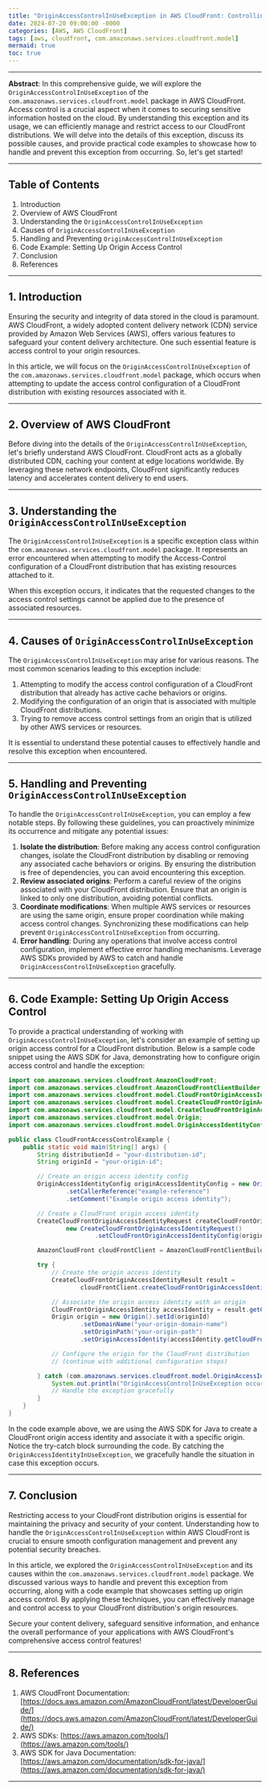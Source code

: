 ```yaml
---
title: "OriginAccessControlInUseException in AWS CloudFront: Controlling Access to Your Origins"
date: 2024-07-20 09:00:00 -0000
categories: [AWS, AWS CloudFront]
tags: [aws, cloudfront, com.amazonaws.services.cloudfront.model]
mermaid: true
toc: true
---
```



---

**Abstract**: In this comprehensive guide, we will explore the `OriginAccessControlInUseException` of the `com.amazonaws.services.cloudfront.model` package in AWS CloudFront. Access control is a crucial aspect when it comes to securing sensitive information hosted on the cloud. By understanding this exception and its usage, we can efficiently manage and restrict access to our CloudFront distributions. We will delve into the details of this exception, discuss its possible causes, and provide practical code examples to showcase how to handle and prevent this exception from occurring. So, let's get started!

---

## Table of Contents

1. Introduction
2. Overview of AWS CloudFront
3. Understanding the `OriginAccessControlInUseException`
4. Causes of `OriginAccessControlInUseException`
5. Handling and Preventing `OriginAccessControlInUseException`
6. Code Example: Setting Up Origin Access Control
7. Conclusion
8. References

---

## 1. Introduction

Ensuring the security and integrity of data stored in the cloud is paramount. AWS CloudFront, a widely adopted content delivery network (CDN) service provided by Amazon Web Services (AWS), offers various features to safeguard your content delivery architecture. One such essential feature is access control to your origin resources. 

In this article, we will focus on the `OriginAccessControlInUseException` of the `com.amazonaws.services.cloudfront.model` package, which occurs when attempting to update the access control configuration of a CloudFront distribution with existing resources associated with it.

---

## 2. Overview of AWS CloudFront

Before diving into the details of the `OriginAccessControlInUseException`, let's briefly understand AWS CloudFront. CloudFront acts as a globally distributed CDN, caching your content at edge locations worldwide. By leveraging these network endpoints, CloudFront significantly reduces latency and accelerates content delivery to end users.

---

## 3. Understanding the `OriginAccessControlInUseException`

The `OriginAccessControlInUseException` is a specific exception class within the `com.amazonaws.services.cloudfront.model` package. It represents an error encountered when attempting to modify the Access-Control configuration of a CloudFront distribution that has existing resources attached to it. 

When this exception occurs, it indicates that the requested changes to the access control settings cannot be applied due to the presence of associated resources. 

---

## 4. Causes of `OriginAccessControlInUseException`

The `OriginAccessControlInUseException` may arise for various reasons. The most common scenarios leading to this exception include:

1. Attempting to modify the access control configuration of a CloudFront distribution that already has active cache behaviors or origins.
2. Modifying the configuration of an origin that is associated with multiple CloudFront distributions.
3. Trying to remove access control settings from an origin that is utilized by other AWS services or resources.

It is essential to understand these potential causes to effectively handle and resolve this exception when encountered.

---

## 5. Handling and Preventing `OriginAccessControlInUseException`

To handle the `OriginAccessControlInUseException`, you can employ a few notable steps. By following these guidelines, you can proactively minimize its occurrence and mitigate any potential issues:

1. **Isolate the distribution**: Before making any access control configuration changes, isolate the CloudFront distribution by disabling or removing any associated cache behaviors or origins. By ensuring the distribution is free of dependencies, you can avoid encountering this exception.
2. **Review associated origins**: Perform a careful review of the origins associated with your CloudFront distribution. Ensure that an origin is linked to only one distribution, avoiding potential conflicts.
3. **Coordinate modifications**: When multiple AWS services or resources are using the same origin, ensure proper coordination while making access control changes. Synchronizing these modifications can help prevent `OriginAccessControlInUseException` from occurring.
4. **Error handling**: During any operations that involve access control configuration, implement effective error handling mechanisms. Leverage AWS SDKs provided by AWS to catch and handle `OriginAccessControlInUseException` gracefully.

---

## 6. Code Example: Setting Up Origin Access Control

To provide a practical understanding of working with `OriginAccessControlInUseException`, let's consider an example of setting up origin access control for a CloudFront distribution. Below is a sample code snippet using the AWS SDK for Java, demonstrating how to configure origin access control and handle the exception:

```java
import com.amazonaws.services.cloudfront.AmazonCloudFront;
import com.amazonaws.services.cloudfront.AmazonCloudFrontClientBuilder;
import com.amazonaws.services.cloudfront.model.CloudFrontOriginAccessIdentity;
import com.amazonaws.services.cloudfront.model.CreateCloudFrontOriginAccessIdentityRequest;
import com.amazonaws.services.cloudfront.model.CreateCloudFrontOriginAccessIdentityResult;
import com.amazonaws.services.cloudfront.model.Origin;
import com.amazonaws.services.cloudfront.model.OriginAccessIdentityConfig;

public class CloudFrontAccessControlExample {
    public static void main(String[] args) {
        String distributionId = "your-distribution-id";
        String originId = "your-origin-id";

        // Create an origin access identity config
        OriginAccessIdentityConfig originAccessIdentityConfig = new OriginAccessIdentityConfig()
                .setCallerReference("example-reference")
                .setComment("Example origin access identity");

        // Create a CloudFront origin access identity
        CreateCloudFrontOriginAccessIdentityRequest createCloudFrontOriginAccessIdentityRequest =
                new CreateCloudFrontOriginAccessIdentityRequest()
                        .setCloudFrontOriginAccessIdentityConfig(originAccessIdentityConfig);

        AmazonCloudFront cloudFrontClient = AmazonCloudFrontClientBuilder.defaultClient();

        try {
            // Create the origin access identity
            CreateCloudFrontOriginAccessIdentityResult result =
                    cloudFrontClient.createCloudFrontOriginAccessIdentity(createCloudFrontOriginAccessIdentityRequest);

            // Associate the origin access identity with an origin
            CloudFrontOriginAccessIdentity accessIdentity = result.getCloudFrontOriginAccessIdentity();
            Origin origin = new Origin().setId(originId)
                    .setDomainName("your-origin-domain-name")
                    .setOriginPath("your-origin-path")
                    .setOriginAccessIdentity(accessIdentity.getCloudFrontOriginAccessIdentityConfig().getId());

            // Configure the origin for the CloudFront distribution
            // (continue with additional configuration steps)

        } catch (com.amazonaws.services.cloudfront.model.OriginAccessIdentityInUseException ex) {
            System.out.println("OriginAccessControlInUseException occurred: " + ex.getMessage());
            // Handle the exception gracefully
        }
    }
}
```

In the code example above, we are using the AWS SDK for Java to create a CloudFront origin access identity and associate it with a specific origin. Notice the try-catch block surrounding the code. By catching the `OriginAccessIdentityInUseException`, we gracefully handle the situation in case this exception occurs.

---

## 7. Conclusion

Restricting access to your CloudFront distribution origins is essential for maintaining the privacy and security of your content. Understanding how to handle the `OriginAccessControlInUseException` within AWS CloudFront is crucial to ensure smooth configuration management and prevent any potential security breaches.

In this article, we explored the `OriginAccessControlInUseException` and its causes within the `com.amazonaws.services.cloudfront.model` package. We discussed various ways to handle and prevent this exception from occurring, along with a code example that showcases setting up origin access control. By applying these techniques, you can effectively manage and control access to your CloudFront distribution's origin resources.

Secure your content delivery, safeguard sensitive information, and enhance the overall performance of your applications with AWS CloudFront's comprehensive access control features!

---

## 8. References

1. AWS CloudFront Documentation: [https://docs.aws.amazon.com/AmazonCloudFront/latest/DeveloperGuide/](https://docs.aws.amazon.com/AmazonCloudFront/latest/DeveloperGuide/)
2. AWS SDKs: [https://aws.amazon.com/tools/](https://aws.amazon.com/tools/)
3. AWS SDK for Java Documentation: [https://aws.amazon.com/documentation/sdk-for-java/](https://aws.amazon.com/documentation/sdk-for-java/)

---